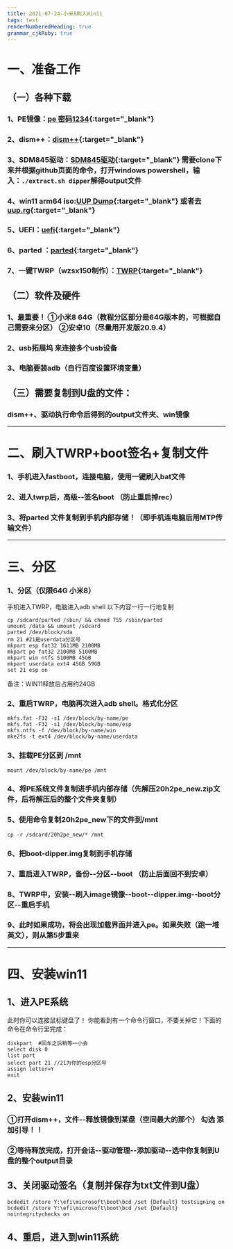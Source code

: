 ```yaml
---
title: 2021-07-24-小米8刷入Win11
tags: text
renderNumberedHeading: true
grammar_cjkRuby: true
---
```


# 一、准备工作  
## （一）各种下载   
### 1、PE镜像：[pe 密码1234](https://pan.adycloud.com/s/aOWuO){:target="_blank"}    
### 2、dism++：[dism++](http://www.chuyu.me/zh-Hans/index.html){:target="_blank"}      
### 3、SDM845驱动：[SDM845驱动](https://github.com/edk2-porting/WOA-Drivers){:target="_blank"}   需要clone下来并根据github页面的命令，打开windows powershell，输入：`./extract.sh dipper`解得output文件    
### 4、win11 arm64 iso:[UUP Dump](https://uupdump.net/?lang=zh-cn){:target="_blank"}  或者去    [uup.rg](https://uup.rg-adguard.net/){:target="_blank"} 
### 5、UEFI：[uefi](https://github.com/edk2-porting/edk2-sdm845/releases){:target="_blank"}      
### 6、parted  ：[parted](https://wwa.lanzoui.com/izy3qrsd8ab){:target="_blank"}  
### 7、一键TWRP（wzsx150制作）：[TWRP](https://wwa.lanzoui.com/icFdWrsd98f){:target="_blank"}  
## （二）软件及硬件  
### 1、最重要！ ①小米8  64G（教程分区部分是64G版本的，可根据自己需要来分区）   ②安卓10（尽量用开发版20.9.4）
### 2、usb拓展坞 来连接多个usb设备   
### 3、电脑要装adb（自行百度设置环境变量）  
## （三）需要复制到U盘的文件：  
### dism++、驱动执行命令后得到的output文件夹、win镜像


----------
# 二、刷入TWRP+boot签名+复制文件
### 1、手机进入fastboot，连接电脑，使用一键刷入bat文件  
### 2、进入twrp后，高级--签名boot （防止重启掉rec）
### 3、**将parted 文件复制到手机内部存储！（即手机连电脑后用MTP传输文件）**


----------

# 三、分区  
### 1、分区（仅限64G 小米8） 
手机进入TWRP，电脑进入adb shell
以下内容一行一行地复制
``` 
cp /sdcard/parted /sbin/ && chmod 755 /sbin/parted
umount /data && umount /sdcard
parted /dev/block/sda
rm 21 #21是userdata分区号
mkpart esp fat32 1611MB 2100MB
mkpart pe fat32 2100MB 5100MB
mkpart win ntfs 5100MB 45GB   
mkpart userdata ext4 45GB 59GB  
set 21 esp on  
```
备注：WIN11释放后占用约24GB
### 2、重启TWRP，电脑再次进入adb shell。格式化分区

``` 
mkfs.fat -F32 -s1 /dev/block/by-name/pe
mkfs.fat -F32 -s1 /dev/block/by-name/esp
mkfs.ntfs -f /dev/block/by-name/win
mke2fs -t ext4 /dev/block/by-name/userdata
```
### 3、挂载PE分区到 /mnt

``` 
mount /dev/block/by-name/pe /mnt
```
### 4、将PE系统文件复制进手机内部存储（先解压20h2pe_new.zip文件，后将解压后的整个文件夹复制）  

### 5、使用命令复制20h2pe_new下的文件到/mnt
``` 
cp -r /sdcard/20h2pe_new/* /mnt
```
### 6、把boot-dipper.img复制到手机存储
### 7、重启进入TWRP，备份--分区--boot （防止后面回不到安卓）
### 8、TWRP中，安装--刷入image镜像--boot--dipper.img--boot分区--重启手机
### 9、此时如果成功，将会出现加载界面并进入pe。如果失败（跑一堆英文），则从第5步重来

----------

# 四、安装win11

## 1、进入PE系统  
此时你可以连接鼠标键盘了！
你能看到有一个命令行窗口，不要关掉它！下面的命令在命令行里完成：

``` 
diskpart  #回车之后稍等一小会
select disk 0
list part
select part 21 //21为你的esp分区号
assign letter=Y
exit
```
## 2、安装win11
### ①打开dism++，文件--释放镜像到某盘（空间最大的那个） **勾选 添加引导！！**  
### ②等待释放完成，打开会话--驱动管理--添加驱动--选中你复制到U盘的整个output目录  

## 3、关闭驱动签名（复制并保存为txt文件到U盘）

``` 
bcdedit /store Y:\efi\microsoft\boot\bcd /set {Default} testsigning on
bcdedit /store Y:\efi\microsoft\boot\bcd /set {Default} nointegritychecks on
```
## 4、重启，进入到win11系统
